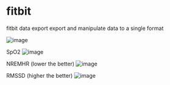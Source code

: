 # fitbit
fitbit data export
export and manipulate data to a single format

![image](https://github.com/user-attachments/assets/acfb6d32-ae7a-456d-a387-584d60892e20)

SpO2
![image](https://github.com/user-attachments/assets/fb9ee887-9770-43d5-8908-dcad289cf6b9)

NREMHR (lower the better)
![image](https://github.com/user-attachments/assets/54646afb-e17c-4d4a-8b31-44baebee8280)

RMSSD (higher the better)
![image](https://github.com/user-attachments/assets/d97390fc-854c-467c-8db0-53cf7f857795)
